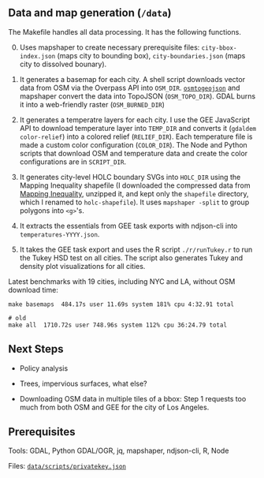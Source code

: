 ## Data and map generation (`/data`)

The Makefile handles all data processing. It has the following functions.

0. Uses mapshaper to create necessary prerequisite files: `city-bbox-index.json` (maps city to bounding box), `city-boundaries.json` (maps city to dissolved bounary).

1. It generates a basemap for each city. A shell script downloads vector data from OSM via the Overpass API into `OSM_DIR`. [`osmtogeojson`](https://github.com/tyrasd/osmtogeojson) and mapshaper convert the data into TopoJSON (`OSM_TOPO_DIR`). GDAL burns it into a web-friendly raster (`OSM_BURNED_DIR`)

2. It generates a temperatre layers for each city. I use the GEE JavaScript API to download temperature layer into `TEMP_DIR` and converts it (`gdaldem color-relief`) into a colored relief (`RELIEF_DIR`). Each temperature file is made a custom color configuration (`COLOR_DIR`). The Node and Python scripts that download OSM and temperature data and create the color configurations are in `SCRIPT_DIR`.

3. It generates city-level HOLC boundary SVGs into `HOLC_DIR` using the Mapping Inequality shapefile (I downloaded the compressed data from [Mapping Inequality](https://dsl.richmond.edu/panorama/redlining/#loc=11/40.809/-74.187&city=manhattan-ny&area=D3&text=intro), unzipped it, and kept only the `shapefile` directory, which I renamed to `holc-shapefile`). It uses `mapshaper -split` to group polygons into `<g>`'s.

4. It extracts the essentials from GEE task exports with ndjson-cli into `temperatures-YYYY.json`.

5. It takes the GEE task export and uses the R script `./r/runTukey.r` to run the Tukey HSD test on all cities. The script also generates Tukey and density plot visualizations for all cities.

Latest benchmarks with 19 cities, including NYC and LA, without OSM download time:
```
make basemaps  484.17s user 11.69s system 181% cpu 4:32.91 total

# old
make all  1710.72s user 748.96s system 112% cpu 36:24.79 total
```

## Next Steps

* Policy analysis

* Trees, impervious surfaces, what else?

* Downloading OSM data in multiple tiles of a bbox: Step 1 requests too much from both OSM and GEE for the city of Los Angeles.

## Prerequisites

Tools: GDAL, Python GDAL/OGR, jq, mapshaper, ndjson-cli, R, Node

Files: [`data/scripts/privatekey.json`](https://developers.google.com/earth-engine/guides/service_account)

